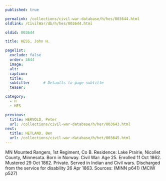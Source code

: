 ```yaml
---
published: true

permalink: /collections/civil-war-database/h/hes/003644.html
oldlink: /CivilWar/db/h/hes/003644.html

oldid: 003644

title: HESS, John H.

pagelist:
  exclude: false
  order: 3644
  image: 
  alt:
  caption:
  title:
  subtitle:      # Defaults to page subtitle
  teaser:

category: 
  - H 
  - HES

previous:
  title: HERVOLD, Peter
  url: /collections/civil-war-database/h/her/003643.html  
next:
  title: HETLAND, Ben
  url: /collections/civil-war-database/h/het/003645.html   
---
```

MN Mounted Rangers, 1st Regiment, Co B. Residence: Lake Prairie, Nicollet County, Minnesota. Born in Norway. Civil War: Age 25. Enrolled 11 Oct 1862. Mustered 29 Oct 1862. Private. Served in Indian and Civil wars. Discharged from the service for disability 26 Apr 1863. Sources: (MINN p641) (MCIW p527)